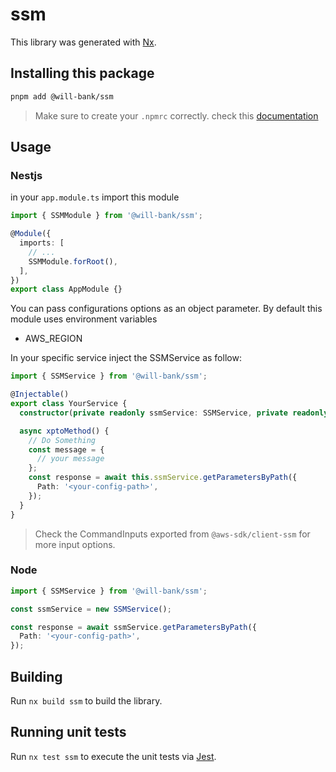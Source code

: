 # ssm

This library was generated with [Nx](https://nx.dev).

## Installing this package

```bash
pnpm add @will-bank/ssm
```

> Make sure to create your `.npmrc` correctly. check this [documentation](../../docs/NPMRC.md)

## Usage

### Nestjs

in your `app.module.ts` import this module

```ts
import { SSMModule } from '@will-bank/ssm';

@Module({
  imports: [
    // ...
    SSMModule.forRoot(),
  ],
})
export class AppModule {}
```

You can pass configurations options as an object parameter. By default this module uses environment variables

- AWS_REGION

In your specific service inject the SSMService as follow:

```ts
import { SSMService } from '@will-bank/ssm';

@Injectable()
export class YourService {
  constructor(private readonly ssmService: SSMService, private readonly configService: ConfigService) {}

  async xptoMethod() {
    // Do Something
    const message = {
      // your message
    };
    const response = await this.ssmService.getParametersByPath({
      Path: '<your-config-path>',
    });
  }
}
```

> Check the CommandInputs exported from `@aws-sdk/client-ssm` for more input options.

### Node

```ts
import { SSMService } from '@will-bank/ssm';

const ssmService = new SSMService();

const response = await ssmService.getParametersByPath({
  Path: '<your-config-path>',
});
```

## Building

Run `nx build ssm` to build the library.

## Running unit tests

Run `nx test ssm` to execute the unit tests via [Jest](https://jestjs.io).
